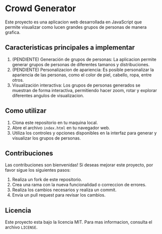 # Crowd Generator

Este proyecto es una aplicacion web desarrollada en JavaScript que permite visualizar como lucen grandes grupos de personas de manera grafica.

## Caracteristicas principales a implementar

1. (PENDIENTE) Generación de grupos de personas: La aplicacion permite generar grupos de personas de diferentes tamanos y distribuciones.
2. (PENDIENTE) Personalizacion de apariencia: Es posible personalizar la apariencia de las personas, como el color de piel, cabello, ropa, entre otros.
3. Visualización interactiva: Los grupos de personas generados se muestran de forma interactiva, permitiendo hacer zoom, rotar y explorar diferentes angulos de visualizacion.

## Como utilizar

1. Clona este repositorio en tu maquina local.
2. Abre el archivo `index.html` en tu navegador web.
3. Utiliza los controles y opciones disponibles en la interfaz para generar y visualizar los grupos de personas.

## Contribuciones

Las contribuciones son bienvenidas! Si deseas mejorar este proyecto, por favor sigue los siguientes pasos:

1. Realiza un fork de este repositorio.
2. Crea una rama con la nueva funcionalidad o correccion de errores.
3. Realiza los cambios necesarios y realiza un commit.
4. Envia un pull request para revisar los cambios.

## Licencia

Este proyecto esta bajo la licencia MIT. Para mas informacion, consulta el archivo `LICENSE`.
